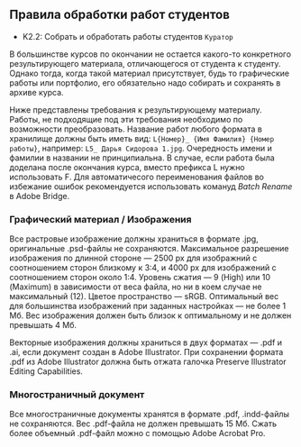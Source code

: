 ## Правила обработки работ студентов
* K2.2: Собрать и обработать работы студентов `Куратор`

В большинстве курсов по окончании не остается какого-то конкретного результирующего материала, отличающегося от студента к студенту. Однако тогда, когда такой материал присутствует, будь то графические работы или портфолио, его обязательно надо собирать и сохранять в архиве курса.

Ниже представлены требования к результирующему материалу. Работы, не подходящие под эти требования необходимо по возможности преобразовать.
Название работ любого формата в хранилище должны быть иметь вид: `L{Номер}_ {Имя Фамилия} {Номер работы}`, например: `L5_ Дарья Сидорова 1.jpg`. Очередность имени и фамилии в названии не принципиальна. В случае, если работа была доделана после окончания курса, вместо префикса L нужно использовать F. Для автоматичесого переименования файлов во избежание ошибок рекомендуется использовать комануд *Batch Rename* в Adobe Bridge.

### Графический материал / Изображения

Все растровые изображение должны храниться в формате .jpg, оригинальные .psd-файлы не сохраняются. Максимальное разрешение изображения по длинной стороне — 2500 px для изображний с соотношением сторон близкому к 3:4, и 4000 px для изображений с соотношением сторон около 1:4. Уровень сжатия — 9 (High) или 10 (Maximum) в зависимости от веса файла, но ни в коем случае не максимальный (12). Цветое пространство — sRGB. Оптимальный вес для большинства изображений при заданных настройках — не более 1 Мб. Вес изображения должен быть близок к оптимальному и не должен превышать 4&nbsp;Мб.

Векторные изображения должны храниться в двух форматах — .pdf и .ai, если документ создан в Adobe Illustrator. При сохранении формата .pdf из Adobe Illustrator должна быть отжата галочка Preserve Illustrator Editing Capabilities.

### Многостраничный документ

Все многостраничные документы хранятся в формате .pdf, .indd-файлы не сохраняются. Вес .pdf-файла не должен превышать 15 Мб. Сжать более объемный .pdf-файл можно с помощью Adobe Acrobat Pro.

